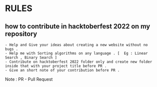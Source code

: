 # RULES
## how to contribute in hacktoberfest 2022 on my repository 
	- Help and Give your ideas about creating a new website without no bugs .
	- Help me with Sorting algorithms on any language . [  Eg : Linear Search , Binary Search ]
	- Contribute on hacktoberfest 2022 folder only and create new folder inside that with your project title before PR .
	- Give an short note of your contribution before PR .

Note : PR - Pull Request 
